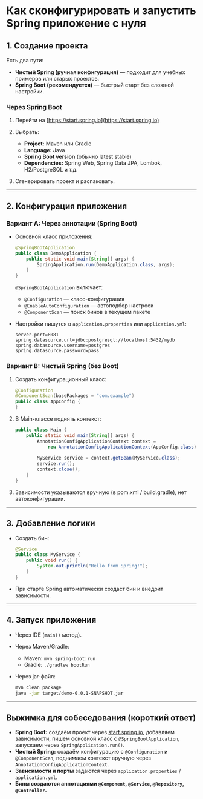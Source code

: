# Как сконфигурировать и запустить Spring приложение с нуля

## **1. Создание проекта**

Есть два пути:

* **Чистый Spring (ручная конфигурация)** — подходит для учебных примеров или старых проектов.
* **Spring Boot (рекомендуется)** — быстрый старт без сложной настройки.

### Через Spring Boot

1. Перейти на [https://start.spring.io](https://start.spring.io)
2. Выбрать:

    * **Project:** Maven или Gradle
    * **Language:** Java
    * **Spring Boot version** (обычно latest stable)
    * **Dependencies:** Spring Web, Spring Data JPA, Lombok, H2/PostgreSQL и т.д.
3. Сгенерировать проект и распаковать.

---

## **2. Конфигурация приложения**

### **Вариант A: Через аннотации (Spring Boot)**

* Основной класс приложения:

  ```java
  @SpringBootApplication
  public class DemoApplication {
      public static void main(String[] args) {
          SpringApplication.run(DemoApplication.class, args);
      }
  }
  ```

  `@SpringBootApplication` включает:

    * `@Configuration` — класс-конфигурация
    * `@EnableAutoConfiguration` — автоподбор настроек
    * `@ComponentScan` — поиск бинов в текущем пакете

* Настройки пишутся в `application.properties` или `application.yml`:

  ```properties
  server.port=8081
  spring.datasource.url=jdbc:postgresql://localhost:5432/mydb
  spring.datasource.username=postgres
  spring.datasource.password=pass
  ```

### **Вариант B: Чистый Spring (без Boot)**

1. Создать конфигурационный класс:

   ```java
   @Configuration
   @ComponentScan(basePackages = "com.example")
   public class AppConfig {
   }
   ```
2. В Main-классе поднять контекст:

   ```java
   public class Main {
       public static void main(String[] args) {
           AnnotationConfigApplicationContext context =
               new AnnotationConfigApplicationContext(AppConfig.class);
           
           MyService service = context.getBean(MyService.class);
           service.run();
           context.close();
       }
   }
   ```
3. Зависимости указываются вручную (в pom.xml / build.gradle), нет автоконфигурации.

---

## **3. Добавление логики**

* Создать бин:

  ```java
  @Service
  public class MyService {
      public void run() {
          System.out.println("Hello from Spring!");
      }
  }
  ```

* При старте Spring автоматически создаст бин и внедрит зависимости.

---

## **4. Запуск приложения**

* Через IDE (`main()` метод).
* Через Maven/Gradle:

    * Maven: `mvn spring-boot:run`
    * Gradle: `./gradlew bootRun`
* Через jar-файл:

  ```bash
  mvn clean package
  java -jar target/demo-0.0.1-SNAPSHOT.jar
  ```

---

## **Выжимка для собеседования (короткий ответ)**

* **Spring Boot:** создаём проект через [start.spring.io](https://start.spring.io), добавляем зависимости, пишем основной класс с `@SpringBootApplication`, запускаем через `SpringApplication.run()`.
* **Чистый Spring:** создаём конфигурацию с `@Configuration` и `@ComponentScan`, поднимаем контекст вручную через `AnnotationConfigApplicationContext`.
* **Зависимости и порты** задаются через `application.properties` / `application.yml`.
* **Бины создаются аннотациями `@Component`, `@Service`, `@Repository`, `@Controller`.**
